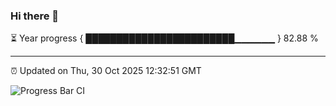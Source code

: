 ### Hi there 👋

⏳ Year progress { ████████████████████████▁▁▁▁▁▁ } 82.88 %

---

⏰ Updated on Thu, 30 Oct 2025 12:32:51 GMT

![Progress Bar CI](https://github.com/liununu/liununu/workflows/Progress%20Bar%20CI/badge.svg)
